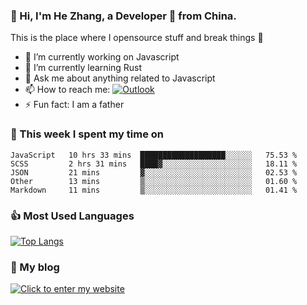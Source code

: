 ### 👋 Hi, I'm He Zhang, a Developer 🚀 from China.

This is the place where I opensource stuff and break things :rofl:

- 🔭  I’m currently working on Javascript
- 🌱  I’m currently learning Rust
- 💬  Ask me about anything related to Javascript
- 📫  How to reach me: [![Outlook](https://img.shields.io/badge/-Outlook-0078D4?style=flat&logo=Microsoft-Outlook&logoColor=white)](mailto:zhanghecool@outlook.com)
- ⚡  Fun fact: I am a father

### 💪 This week I spent my time on 
<!--START_SECTION:waka-->
```text
JavaScript   10 hrs 33 mins  ███████████████████░░░░░░   75.53 % 
SCSS         2 hrs 31 mins   ████▓░░░░░░░░░░░░░░░░░░░░   18.11 % 
JSON         21 mins         ▓░░░░░░░░░░░░░░░░░░░░░░░░   02.53 % 
Other        13 mins         ▒░░░░░░░░░░░░░░░░░░░░░░░░   01.60 % 
Markdown     11 mins         ▒░░░░░░░░░░░░░░░░░░░░░░░░   01.41 % 
```
<!--END_SECTION:waka-->

### 👍 Most Used Languages
[![Top Langs](https://github-readme-stats.vercel.app/api/top-langs/?username=zhanghecool&layout=compact)](https://zhanghe.cool)

### 🌈 My blog 
[![Click to enter my website](https://cdn.jsdelivr.net/gh/zhanghecool/assets/images/gif/zhanghecools.gif)](https://zhanghe.cool)
